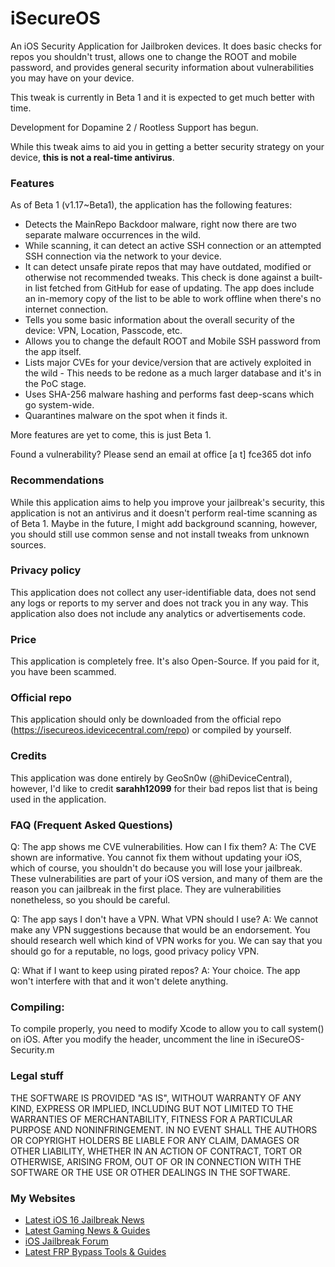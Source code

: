 # iSecureOS

An iOS Security Application for Jailbroken devices. It does basic checks for repos you shouldn't trust, allows one to change the ROOT and mobile password, and provides general security information about vulnerabilities you may have on your device.

This tweak is currently in Beta 1 and it is expected to get much better with time.

Development for Dopamine 2 / Rootless Support has begun.

While this tweak aims to aid you in getting a better security strategy on your device, **this is not a real-time antivirus**.

### Features 

As of Beta 1 (v1.17~Beta1), the application has the following features:

* Detects the MainRepo Backdoor malware, right now there are two separate malware occurrences in the wild.
* While scanning, it can detect an active SSH connection or an attempted SSH connection via the network to your device.
* It can detect unsafe pirate repos that may have outdated, modified or otherwise not recommended tweaks. This check is done against a built-in list fetched from GitHub for ease of updating. The app does include an in-memory copy of the list to be able to work offline when there's no internet connection.
* Tells you some basic information about the overall security of the device: VPN, Location, Passcode, etc.
* Allows you to change the default ROOT and Mobile SSH password from the app itself.
* Lists major CVEs for your device/version that are actively exploited in the wild - This needs to be redone as a much larger database and it's in the PoC stage.
* Uses SHA-256 malware hashing and performs fast deep-scans which go system-wide.
* Quarantines malware on the spot when it finds it.

More features are yet to come, this is just Beta 1.

Found a vulnerability?
Please send an email at office [a t] fce365 dot info

### Recommendations

While this application aims to help you improve your jailbreak's security, this application is not an antivirus and it doesn't perform real-time scanning as of Beta 1. Maybe in the future, I might add background scanning, however, you should still use common sense and not install tweaks from unknown sources.

### Privacy policy

This application does not collect any user-identifiable data, does not send any logs or reports to my server and does not track you in any way.
This application also does not include any analytics or advertisements code. 

### Price
This application is completely free. It's also Open-Source.
If you paid for it, you have been scammed.

### Official repo
This application should only be downloaded from the official repo (https://isecureos.idevicecentral.com/repo) or compiled by yourself.

### Credits

This application was done entirely by GeoSn0w (@hiDeviceCentral), however, I'd like to credit **sarahh12099** for their bad repos list that is being used in the application.

### FAQ (Frequent Asked Questions)

Q: The app shows me CVE vulnerabilities. How can I fix them?
A: The CVE shown are informative. You cannot fix them without updating your iOS, which of course, you shouldn't do because you will lose your jailbreak. 
   These vulnerabilities are part of your iOS version, and many of them are the reason you can jailbreak in the first place. They are vulnerabilities nonetheless, so you should be careful.
   
Q: The app says I don't have a VPN. What VPN should I use?
A: We cannot make any VPN suggestions because that would be an endorsement. You should research well which kind of VPN works for you. We can say that you should go for a reputable, no logs, good privacy policy VPN.

Q: What if I want to keep using pirated repos?
A: Your choice. The app won't interfere with that and it won't delete anything.

### Compiling:

To compile properly, you need to modify Xcode to allow you to call system() on iOS. After you modify the header, uncomment the line in iSecureOS-Security.m

### Legal stuff

THE SOFTWARE IS PROVIDED "AS IS", WITHOUT WARRANTY OF ANY KIND, EXPRESS OR
IMPLIED, INCLUDING BUT NOT LIMITED TO THE WARRANTIES OF MERCHANTABILITY,
FITNESS FOR A PARTICULAR PURPOSE AND NONINFRINGEMENT. IN NO EVENT SHALL THE
AUTHORS OR COPYRIGHT HOLDERS BE LIABLE FOR ANY CLAIM, DAMAGES OR OTHER
LIABILITY, WHETHER IN AN ACTION OF CONTRACT, TORT OR OTHERWISE, ARISING FROM,
OUT OF OR IN CONNECTION WITH THE SOFTWARE OR THE USE OR OTHER DEALINGS IN THE
SOFTWARE.

### My Websites
* <a href="https://idevicecentral.com">Latest iOS 16 Jailbreak News</a>
* <a href="https://gametutorialpro.com">Latest Gaming News & Guides</a>
* <a href="https://jailbreak.fce365.info">iOS Jailbreak Forum</a>
* <a href="https://gsmbypass.com">Latest FRP Bypass Tools & Guides</a>
